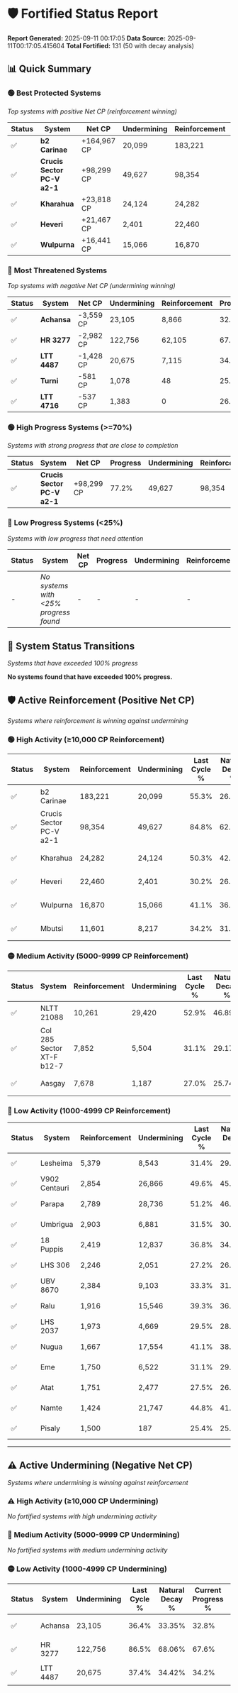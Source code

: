 # 🛡️ Fortified Status Report

**Report Generated:** 2025-09-11 00:17:05
**Data Source:** 2025-09-11T00:17:05.415604
**Total Fortified:** 131 (50 with decay analysis)

## 📊 Quick Summary

### 🟢 **Best Protected Systems**
*Top systems with positive Net CP (reinforcement winning)*

| Status | System | Net CP | Undermining | Reinforcement | Progress |
|--------|--------|--------|-------------|---------------|----------|
| ✅ | **b2 Carinae** | +164,967 CP | 20,099 | 183,221 | 52.2% |
| ✅ | **Crucis Sector PC-V a2-1** | +98,299 CP | 49,627 | 98,354 | 77.2% |
| ✅ | **Kharahua** | +23,818 CP | 24,124 | 24,282 | 46.6% |
| ✅ | **Heveri** | +21,467 CP | 2,401 | 22,460 | 29.8% |
| ✅ | **Wulpurna** | +16,441 CP | 15,066 | 16,870 | 38.8% |

### 🔴 **Most Threatened Systems**
*Top systems with negative Net CP (undermining winning)*

| Status | System | Net CP | Undermining | Reinforcement | Progress |
|--------|--------|--------|-------------|---------------|----------|
| ✅ | **Achansa** | -3,559 CP | 23,105 | 8,866 | 32.8% |
| ✅ | **HR 3277** | -2,982 CP | 122,756 | 62,105 | 67.6% |
| ✅ | **LTT 4487** | -1,428 CP | 20,675 | 7,115 | 34.2% |
| ✅ | **Turni** | -581 CP | 1,078 | 48 | 25.7% |
| ✅ | **LTT 4716** | -537 CP | 1,383 | 0 | 26.0% |

### 🟢 **High Progress Systems (>=70%)**
*Systems with strong progress that are close to completion*

| Status | System | Net CP | Progress | Undermining | Reinforcement |
|--------|--------|--------|----------|-------------|---------------|
| ✅ | **Crucis Sector PC-V a2-1** | +98,299 CP | 77.2% | 49,627 | 98,354 |

### 🔴 **Low Progress Systems (<25%)**
*Systems with low progress that need attention*

| Status | System | Net CP | Progress | Undermining | Reinforcement |
|--------|--------|--------|----------|-------------|---------------|
| - | *No systems with <25% progress found* | - | - | - | - |
## 🔄 System Status Transitions
*Systems that have exceeded 100% progress*

**No systems found that have exceeded 100% progress.**

## 🛡️ Active Reinforcement (Positive Net CP)
*Systems where reinforcement is winning against undermining*

### 🟢 High Activity (≥10,000 CP Reinforcement)

| Status | System | Reinforcement | Undermining | Last Cycle % | Natural Decay % | Current Progress % | Current CP | Net CP | Activity |
|--------|--------|---------------|-------------|--------------|-----------------|-------------------|------------|--------|----------|
| ✅ | b2 Carinae | 183,221 | 20,099 | 55.3% | 26.82% | 52.2% | 339,300 | +164,967 | 🟢 High Reinforcement |
| ✅ | Crucis Sector PC-V a2-1 | 98,354 | 49,627 | 84.8% | 62.08% | 77.2% | 501,800 | +98,299 | 🟢 High Reinforcement |
| ✅ | Kharahua | 24,282 | 24,124 | 50.3% | 42.94% | 46.6% | 302,900 | +23,818 | 🟢 High Reinforcement |
| ✅ | Heveri | 22,460 | 2,401 | 30.2% | 26.50% | 29.8% | 193,700 | +21,467 | 🟢 High Reinforcement |
| ✅ | Wulpurna | 16,870 | 15,066 | 41.1% | 36.27% | 38.8% | 252,199 | +16,441 | 🟢 High Reinforcement |
| ✅ | Mbutsi | 11,601 | 8,217 | 34.2% | 31.19% | 32.9% | 213,849 | +11,139 | 🟢 High Reinforcement |

### 🟡 Medium Activity (5000-9999 CP Reinforcement)

| Status | System | Reinforcement | Undermining | Last Cycle % | Natural Decay % | Current Progress % | Current CP | Net CP | Activity |
|--------|--------|---------------|-------------|--------------|-----------------|-------------------|------------|--------|----------|
| ✅ | NLTT 21088 | 10,261 | 29,420 | 52.9% | 46.89% | 48.4% | 314,600 | +9,847 | 🟡 Medium Reinforcement |
| ✅ | Col 285 Sector XT-F b12-7 | 7,852 | 5,504 | 31.1% | 29.17% | 30.3% | 196,950 | +7,369 | 🟡 Medium Reinforcement |
| ✅ | Aasgay | 7,678 | 1,187 | 27.0% | 25.74% | 26.8% | 174,200 | +6,876 | 🟡 Medium Reinforcement |

### 🔴 Low Activity (1000-4999 CP Reinforcement)

| Status | System | Reinforcement | Undermining | Last Cycle % | Natural Decay % | Current Progress % | Current CP | Net CP | Activity |
|--------|--------|---------------|-------------|--------------|-----------------|-------------------|------------|--------|----------|
| ✅ | Lesheima | 5,379 | 8,543 | 31.4% | 29.70% | 30.1% | 195,650 | +2,583 | 🔵 Low Reinforcement |
| ✅ | V902 Centauri | 2,854 | 26,866 | 49.6% | 45.10% | 45.5% | 295,750 | +2,582 | 🔵 Low Reinforcement |
| ✅ | Parapa | 2,789 | 28,736 | 51.2% | 46.43% | 46.8% | 304,200 | +2,437 | 🔵 Low Reinforcement |
| ✅ | Umbrigua | 2,903 | 6,881 | 31.5% | 30.05% | 30.4% | 197,600 | +2,245 | 🔵 Low Reinforcement |
| ✅ | 18 Puppis | 2,419 | 12,837 | 36.8% | 34.52% | 34.8% | 226,199 | +1,844 | 🔵 Low Reinforcement |
| ✅ | LHS 306 | 2,246 | 2,051 | 27.2% | 26.63% | 26.9% | 174,849 | +1,777 | 🔵 Low Reinforcement |
| ✅ | UBV 8670 | 2,384 | 9,103 | 33.3% | 31.65% | 31.9% | 207,350 | +1,657 | 🔵 Low Reinforcement |
| ✅ | Ralu | 1,916 | 15,546 | 39.3% | 36.66% | 36.9% | 239,850 | +1,539 | 🔵 Low Reinforcement |
| ✅ | LHS 2037 | 1,973 | 4,669 | 29.5% | 28.57% | 28.8% | 187,200 | +1,513 | 🔵 Low Reinforcement |
| ✅ | Nugua | 1,667 | 17,554 | 41.1% | 38.19% | 38.4% | 249,600 | +1,352 | 🔵 Low Reinforcement |
| ✅ | Eme | 1,750 | 6,522 | 31.1% | 29.91% | 30.1% | 195,650 | +1,252 | 🔵 Low Reinforcement |
| ✅ | Atat | 1,751 | 2,477 | 27.5% | 26.91% | 27.1% | 176,150 | +1,239 | 🔵 Low Reinforcement |
| ✅ | Namte | 1,424 | 21,747 | 44.8% | 41.32% | 41.5% | 269,750 | +1,153 | 🔵 Low Reinforcement |
| ✅ | Pisaly | 1,500 | 187 | 25.4% | 25.24% | 25.4% | 165,100 | +1,022 | 🔵 Low Reinforcement |


---

## ⚠️ Active Undermining (Negative Net CP)
*Systems where undermining is winning against reinforcement*

### ⚠️ High Activity (≥10,000 CP Undermining)

*No fortified systems with high undermining activity*

### 🔶 Medium Activity (5000-9999 CP Undermining)

*No fortified systems with medium undermining activity*

### 🟡 Low Activity (1000-4999 CP Undermining)

| Status | System | Undermining | Last Cycle % | Natural Decay % | Current Progress % | Reinforcement | Current CP | Net CP | Activity |
|--------|--------|-------------|--------------|-----------------|-------------------|---------------|------------|--------|----------|
| ✅ | Achansa | 23,105 | 36.4% | 33.35% | 32.8% | 8,866 | 213,199 | -3,559 | 🟡 Low Undermining |
| ✅ | HR 3277 | 122,756 | 86.5% | 68.06% | 67.6% | 62,105 | 439,399 | -2,982 | 🟡 Low Undermining |
| ✅ | LTT 4487 | 20,675 | 37.4% | 34.42% | 34.2% | 7,115 | 222,300 | -1,428 | 🟡 Low Undermining |
